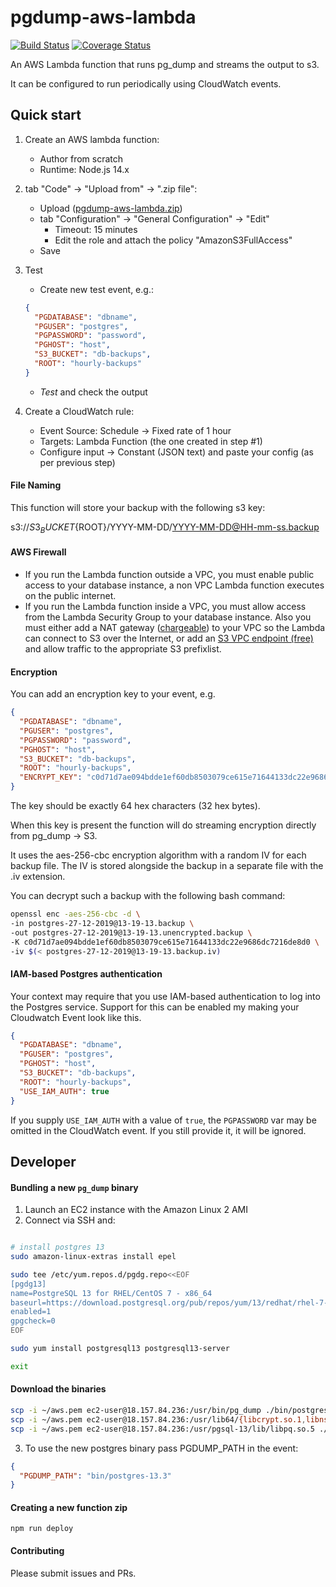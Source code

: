 # pgdump-aws-lambda

[![Build Status](https://travis-ci.org/jameshy/pgdump-aws-lambda.svg?branch=master)](https://travis-ci.org/jameshy/pgdump-aws-lambda)
[![Coverage Status](https://coveralls.io/repos/github/jameshy/pgdump-aws-lambda/badge.svg?branch=master)](https://coveralls.io/github/jameshy/pgdump-aws-lambda?branch=master)

An AWS Lambda function that runs pg_dump and streams the output to s3.

It can be configured to run periodically using CloudWatch events.

## Quick start

1. Create an AWS lambda function:
   - Author from scratch
   - Runtime: Node.js 14.x
2. tab "Code" -> "Upload from" -> ".zip file":
   - Upload ([pgdump-aws-lambda.zip](https://github.com/jameshy/pgdump-aws-lambda/releases/latest))
   - tab "Configuration" -> "General Configuration" -> "Edit"
     - Timeout: 15 minutes
     - Edit the role and attach the policy "AmazonS3FullAccess"
   - Save
3. Test

   - Create new test event, e.g.:

   ```json
   {
     "PGDATABASE": "dbname",
     "PGUSER": "postgres",
     "PGPASSWORD": "password",
     "PGHOST": "host",
     "S3_BUCKET": "db-backups",
     "ROOT": "hourly-backups"
   }
   ```

   - _Test_ and check the output

4. Create a CloudWatch rule:
   - Event Source: Schedule -> Fixed rate of 1 hour
   - Targets: Lambda Function (the one created in step #1)
   - Configure input -> Constant (JSON text) and paste your config (as per previous step)

#### File Naming

This function will store your backup with the following s3 key:

s3://${S3_BUCKET}${ROOT}/YYYY-MM-DD/YYYY-MM-DD@HH-mm-ss.backup

#### AWS Firewall

- If you run the Lambda function outside a VPC, you must enable public access to your database instance, a non VPC Lambda function executes on the public internet.
- If you run the Lambda function inside a VPC, you must allow access from the Lambda Security Group to your database instance. Also you must either add a NAT gateway ([chargeable](https://aws.amazon.com/vpc/pricing/)) to your VPC so the Lambda can connect to S3 over the Internet, or add an [S3 VPC endpoint (free)](https://docs.aws.amazon.com/vpc/latest/privatelink/vpc-endpoints-s3.html) and allow traffic to the appropriate S3 prefixlist.

#### Encryption

You can add an encryption key to your event, e.g.

```json
{
  "PGDATABASE": "dbname",
  "PGUSER": "postgres",
  "PGPASSWORD": "password",
  "PGHOST": "host",
  "S3_BUCKET": "db-backups",
  "ROOT": "hourly-backups",
  "ENCRYPT_KEY": "c0d71d7ae094bdde1ef60db8503079ce615e71644133dc22e9686dc7216de8d0"
}
```

The key should be exactly 64 hex characters (32 hex bytes).

When this key is present the function will do streaming encryption directly from pg_dump -> S3.

It uses the aes-256-cbc encryption algorithm with a random IV for each backup file.
The IV is stored alongside the backup in a separate file with the .iv extension.

You can decrypt such a backup with the following bash command:

```bash
openssl enc -aes-256-cbc -d \
-in postgres-27-12-2019@13-19-13.backup \
-out postgres-27-12-2019@13-19-13.unencrypted.backup \
-K c0d71d7ae094bdde1ef60db8503079ce615e71644133dc22e9686dc7216de8d0 \
-iv $(< postgres-27-12-2019@13-19-13.backup.iv)
```

#### IAM-based Postgres authentication

Your context may require that you use IAM-based authentication to log into the Postgres service.
Support for this can be enabled my making your Cloudwatch Event look like this.

```json
{
  "PGDATABASE": "dbname",
  "PGUSER": "postgres",
  "PGHOST": "host",
  "S3_BUCKET": "db-backups",
  "ROOT": "hourly-backups",
  "USE_IAM_AUTH": true
}
```

If you supply `USE_IAM_AUTH` with a value of `true`, the `PGPASSWORD` var may be omitted in the CloudWatch event.
If you still provide it, it will be ignored.

## Developer

#### Bundling a new `pg_dump` binary

1. Launch an EC2 instance with the Amazon Linux 2 AMI
2. Connect via SSH and:

```bash

# install postgres 13
sudo amazon-linux-extras install epel

sudo tee /etc/yum.repos.d/pgdg.repo<<EOF
[pgdg13]
name=PostgreSQL 13 for RHEL/CentOS 7 - x86_64
baseurl=https://download.postgresql.org/pub/repos/yum/13/redhat/rhel-7-x86_64
enabled=1
gpgcheck=0
EOF

sudo yum install postgresql13 postgresql13-server

exit
```

#### Download the binaries

```bash
scp -i ~/aws.pem ec2-user@18.157.84.236:/usr/bin/pg_dump ./bin/postgres-13.3/pg_dump
scp -i ~/aws.pem ec2-user@18.157.84.236:/usr/lib64/{libcrypt.so.1,libnss3.so,libsmime3.so,libssl3.so,libsasl2.so.3,liblber-2.4.so.2,libldap_r-2.4.so.2} ./bin/postgres-13.3/
scp -i ~/aws.pem ec2-user@18.157.84.236:/usr/pgsql-13/lib/libpq.so.5 ./bin/postgres-13.3/libpq.so.5
```

3. To use the new postgres binary pass PGDUMP_PATH in the event:

```json
{
  "PGDUMP_PATH": "bin/postgres-13.3"
}
```

#### Creating a new function zip

`npm run deploy`

#### Contributing

Please submit issues and PRs.
